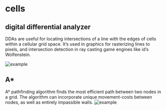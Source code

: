 # cells

## digital differential analyzer

DDAs are useful for locating intersections of a line with the edges of cells within a cellular grid space. It’s used in graphics for rasterizing lines to pixels, and intersection detection in ray casting game engines like id’s Wolfenstein.

![example](https://raw.github.com/robbykraft/Squares/master/screenshot.png)

## A*
A* pathfinding algorithm finds the most efficient path between two nodes in a grid. The algorithm can incorporate unique movement-costs between nodes, as well as entirely impassible walls.
![example](https://raw.github.com/robbykraft/Squares/master/AStarScreenshot.png)